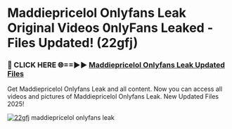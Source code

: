 # Maddiepricelol Onlyfans Leak Original Videos 0nlyFans Leaked - Files Updated! (22gfj)

<h3>🔴 CLICK HERE 🌐==►► <a href="https://tinyurl.com/x26r9saj" rel="nofollow">Maddiepricelol Onlyfans Leak Updated Files</a></h3>

Get Maddiepricelol Onlyfans Leak and all content. Now you can access all videos and pictures of Maddiepricelol Onlyfans Leak. New Updated Files 2025!

[![22gfj](https://i.imgur.com/LkgZPqh.gif)](https://tinyurl.com/x26r9saj)
maddiepricelol onlyfans leak